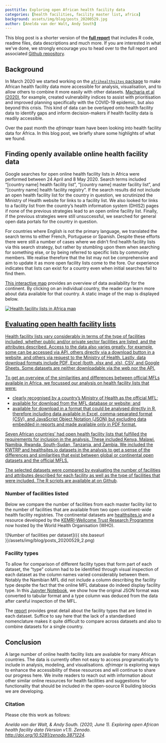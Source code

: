 ```yaml
---
posttitle: Exploring open African health facility data
categories: [health facilities, facility master list, africa]
background: assets/img/blog/posts_20200529.jpg
author: [Anelda van der Walt, Andy South]
---
```


This blog post is a shorter version of the **[full report](https://rpubs.com/anelda/african-mfls)** that includes R code, readme files, data descriptions and much more. If you are interested in what we've done, we strongly encourage you to head over to the full report and associated [Github repository](https://github.com/anelda/african-open-mfls/). 

## Background
In March 2020 we started working on the [`afrihealthsites` package](http://afrimapr.org/code) to make African health facility data more accessible for analysis, visualisation, and to allow others to combine it more easily with other datasets. [Macharia et al (2020)](https://www.medrxiv.org/content/10.1101/2020.05.27.20113803v1), for example, created vulnerability indices to assist with prioritisation and improved planning specifically with the COVID-19 epidemic, but also beyond this crisis. This kind of data can be overlayed onto health facility data to identify gaps and inform decision-makers if health facility data is readily accessible.

Over the past month the _afrimapr_ team have been looking into health facility data for Africa. In this blog post, we briefly share some highlights of what we found.

## Finding openly available online health facility data

Google searches for open online health facility lists in Africa were performed between 24 April and 8 May 2020. Search terms included “[country name] health facility list”, “[country name] master facility list”, and “[country name] health facility registry”. If the search results did not include an open health facility list for the country in question, we scrutinized the Ministry of Health website for links to a facility list. We also looked for links to a facility list from the country’s health information system (DHIS2) pages if none of the previous strategies lead to an open online facility list. Finally, if the previous strategies were still unsuccessful, we searched for general open data portals for the country in question.

For countries where English is not the primary language, we translated the search terms to either French, Portuguese or Spanish. Despite these efforts there were still a number of cases where we didn’t find health facility lists via this search strategy, but rather by stumbling upon them when searching for something else, or by being referred to specific lists by community members. We realise therefore that the list may not be comprehensive and aim to update it as more open facility lists come to the fore. Our experience indicates that lists can exist for a country even when initial searches fail to find them.

[This interactive map](https://rpubs.com/anelda/health-facility-lists-africa-map) provides an overview of data availability for the continent. By clicking on an individual country, the reader can learn more about data available for that country. A static image of the map is displayed below.

<a href="https://rpubs.com/anelda/health-facility-lists-africa-map"><img src="{{ site.baseurl }}/assets/img/posts_20200529_1.png" alt="Health facility lists in Africa map">


## Evaluating open health facility lists 

Health facility lists vary considerably in terms of the type of facilities included, whether public and/or private sector facilities are listed, and the attributes described. Access to the data also varies greatly, for example, some can be accessed via API, others directly via a download button in a website, and others via request to the Ministry of Health. Lastly, data download formats include PDF, Excel (both .xlsx and .xls), CSV, and Google Sheets. Some datasets are neither downloadable via the web nor the API. 

To get an overview of the similarities and differences between official MFLs available in Africa, we focussed our analysis on health facility lists that were:

- clearly recognised by a country’s Ministry of Health as the official MFL;
- available for download from the MFL database or website; and
- available for download in a format that could be analysed directly in R, therefore including data available in Excel, comma-separated format (CSV), and JavaScript Object Notation (JSON) but excluding data embedded in reports and made available only in PDF format.

Seven African countries’ had open health facility lists that fulfilled the requirements for inclusion in the analysis. These included Kenya, Malawi, Namibia, Rwanda, South-Sudan, Tanzania, and Zambia. We included the KWTRP and healthsites.io datasets in the analysis to get a sense of the differences and similarities that exist between global or continental open datasets and the official MFLS.

The selected datasets were compared by evaluating the number of facilities and attributes described for each facility as well as the type of facilities that were included. The R scripts are available at on [Github](https://github.com/anelda/african_open_mfls/).

### Number of facilities listed

Below we compare the number of facilities from each master facility list to the number of facilities that are available from two open continent-wide health facility registries. The continental datasets are [healthsites.io](https://healthsites.io/) and a resource developed by the [KEMRI-Wellcome Trust Research Programme](https://pubmed.ncbi.nlm.nih.gov/31346183/) now hosted by the World Health Organisation (WHO).

![Number of facilities per dataset]({{ site.baseurl }}/assets/img/blog/posts_20200529_2.png)

### Facility types

To allow for comparison of different facility types that form part of each dataset, the “type” column had to be identified through visual inspection of each dataset as the column names varied considerably between them. Notably the Namibian MFL did not include a column describing the facility type despite the fact that the online MFL database do indeed display facility type. In this [Jupyter Notebook](https://github.com/anelda/african-open-mfls/blob/master/python_notebooks/namibia_mfl_convert.ipynb), we show how the original JSON format was converted to tabular format and a type column was deduced from the data after careful inspection of the MFL.

The [report](https://rpubs.com/anelda/african-mfls) provides great detail about the facility types that are listed in each dataset. Suffice to say here that the lack of a standardised nomenclature makes it quite difficult to compare across datasets and also to combine datasets for a single country.

## Conclusion

A large number of online health facility lists are available for many African countries. The data is currently often not easy to access programatically to include in analysis, modeling, and visualisations. _afrimapr_ is exploring ways to enhance the accessibility of these resources and will continue to share our progress here.  We invite readers to reach out with information about other similar online resources for health facilities and suggestions for functionality that should be included in the open-source R building blocks we are developing.

### Citation

Please cite this work as follows:

_Anelda van der Walt, & Andy South. (2020, June 1). Exploring open African health facility data (Version v1.1). Zenodo. http://doi.org/10.5281/zenodo.3871224._
